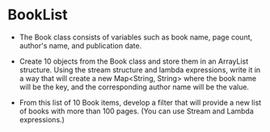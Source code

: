 # BookList

* The Book class consists of variables such as book name, page count, author's name, and publication date.

* Create 10 objects from the Book class and store them in an ArrayList structure. Using the stream structure and lambda expressions, write it in a way that will create a new Map<String, String> where the book name will be the key, and the corresponding author name will be the value.

* From this list of 10 Book items, develop a filter that will provide a new list of books with more than 100 pages. (You can use Stream and Lambda expressions.)
